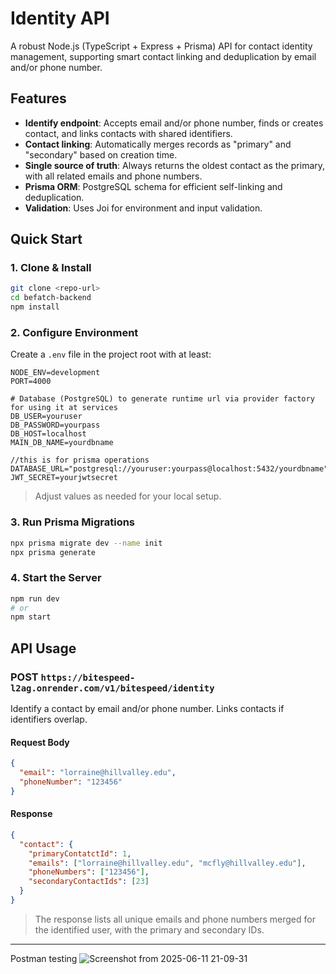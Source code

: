 # Identity API

A robust Node.js (TypeScript + Express + Prisma) API for contact identity management, supporting smart contact linking and deduplication by email and/or phone number.

## Features

- **Identify endpoint**: Accepts email and/or phone number, finds or creates contact, and links contacts with shared identifiers.
- **Contact linking**: Automatically merges records as "primary" and "secondary" based on creation time.
- **Single source of truth**: Always returns the oldest contact as the primary, with all related emails and phone numbers.
- **Prisma ORM**: PostgreSQL schema for efficient self-linking and deduplication.
- **Validation**: Uses Joi for environment and input validation.

## Quick Start

### 1. Clone & Install

```sh
git clone <repo-url>
cd befatch-backend
npm install
```

### 2. Configure Environment

Create a `.env` file in the project root with at least:

```
NODE_ENV=development
PORT=4000

# Database (PostgreSQL) to generate runtime url via provider factory for using it at services
DB_USER=youruser
DB_PASSWORD=yourpass
DB_HOST=localhost
MAIN_DB_NAME=yourdbname

//this is for prisma operations
DATABASE_URL="postgresql://youruser:yourpass@localhost:5432/yourdbname"
JWT_SECRET=yourjwtsecret
```

> Adjust values as needed for your local setup.

### 3. Run Prisma Migrations

```sh
npx prisma migrate dev --name init
npx prisma generate
```

### 4. Start the Server

```sh
npm run dev
# or
npm start
```

## API Usage

### POST `https://bitespeed-l2ag.onrender.com/v1/bitespeed/identity`

Identify a contact by email and/or phone number. Links contacts if identifiers overlap.

#### Request Body

```json
{
  "email": "lorraine@hillvalley.edu",
  "phoneNumber": "123456"
}
```

#### Response

```json
{
  "contact": {
    "primaryContatctId": 1,
    "emails": ["lorraine@hillvalley.edu", "mcfly@hillvalley.edu"],
    "phoneNumbers": ["123456"],
    "secondaryContactIds": [23]
  }
}
```

> The response lists all unique emails and phone numbers merged for the identified user, with the primary and secondary IDs.


---
Postman testing
![Screenshot from 2025-06-11 21-09-31](https://github.com/user-attachments/assets/d6fb6d6f-d65e-427b-9b98-dd84b86d29f1)
